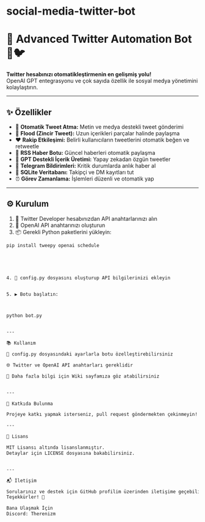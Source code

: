 # social-media-twitter-bot

# 🚀 Advanced Twitter Automation Bot 🤖🐦

**Twitter hesabınızı otomatikleştirmenin en gelişmiş yolu!**  
OpenAI GPT entegrasyonu ve çok sayıda özellik ile sosyal medya yönetimini kolaylaştırın.

---

## ✨ Özellikler

- 🐤 **Otomatik Tweet Atma:** Metin ve medya destekli tweet gönderimi  
- 🔗 **Flood (Zincir Tweet):** Uzun içerikleri parçalar halinde paylaşma  
- ❤️ **Rakip Etkileşimi:** Belirli kullanıcıların tweetlerini otomatik beğen ve retweetle  
- 📰 **RSS Haber Botu:** Güncel haberleri otomatik paylaşma  
- 🤖 **GPT Destekli İçerik Üretimi:** Yapay zekadan özgün tweetler  
- 📲 **Telegram Bildirimleri:** Kritik durumlarda anlık haber al  
- 💾 **SQLite Veritabanı:** Takipçi ve DM kayıtları tut  
- ⏰ **Görev Zamanlama:** İşlemleri düzenli ve otomatik yap

---

## ⚙️ Kurulum

1. 🔑 Twitter Developer hesabınızdan API anahtarlarınızı alın  
2. 🤖 OpenAI API anahtarınızı oluşturun  
3. 📦 Gerekli Python paketlerini yükleyin:

```bash
pip install tweepy openai schedule





4. 📝 config.py dosyasını oluşturup API bilgilerinizi ekleyin


5. ▶️ Botu başlatın:



python bot.py


---

📚 Kullanım

🔧 config.py dosyasındaki ayarlarla botu özelleştirebilirsiniz

🌐 Twitter ve OpenAI API anahtarları gereklidir

📖 Daha fazla bilgi için Wiki sayfamıza göz atabilirsiniz


---

🤝 Katkıda Bulunma

Projeye katkı yapmak isterseniz, pull request göndermekten çekinmeyin! 🙌

---

📜 Lisans

MIT Lisansı altında lisanslanmıştır.
Detaylar için LICENSE dosyasına bakabilirsiniz.


---

📬 İletişim

Sorularınız ve destek için GitHub profilim üzerinden iletişime geçebilirsiniz.
Teşekkürler! 🎉

Bana Ulaşmak İçin
Discord: Therenizm
